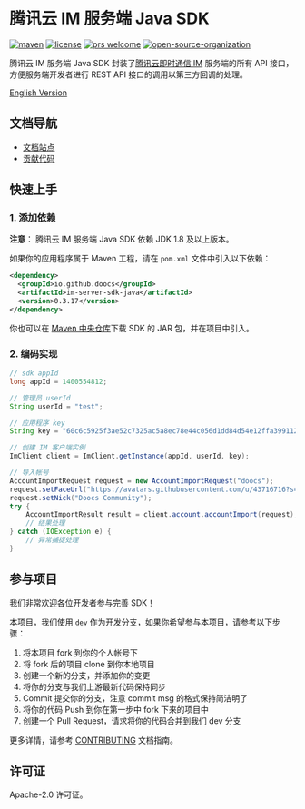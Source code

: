 # 腾讯云 IM 服务端 Java SDK

<a href="https://search.maven.org/artifact/io.github.doocs/im-server-sdk-java"><img src="https://img.shields.io/maven-metadata/v?color=42b883&metadataUrl=https%3A%2F%2Frepo1.maven.org%2Fmaven2%2Fio%2Fgithub%2Fdoocs%2Fim-server-sdk-java%2Fmaven-metadata.xml&style=flat-square" alt="maven"></a>
<a href="https://github.com/doocs/qcloud-im-server-sdk-java/blob/main/LICENSE"><img src="https://img.shields.io/github/license/doocs/qcloud-im-server-sdk-java?color=42b883&style=flat-square" alt="license"></a>
<a href="https://github.com/doocs/qcloud-im-server-sdk-java/pulls"><img src="https://img.shields.io/badge/prs-welcome-42b883?style=flat-square" alt="prs welcome"></a>
<a href="https://doocs.github.io/#/?id=how-to-join"><img src="https://img.shields.io/badge/organization-join%20us-42b883?style=flat-square" alt="open-source-organization"></a>

腾讯云 IM 服务端 Java SDK 封装了[腾讯云即时通信 IM](https://cloud.tencent.com/document/product/269) 服务端的所有 API 接口，方便服务端开发者进行 REST API 接口的调用以第三方回调的处理。

[English Version](./README.md)

## 文档导航

- [文档站点](https://doocs.github.io/qcloud-im-server-sdk-java)
- [贡献代码](#Contributing)

## 快速上手

### 1. 添加依赖

**注意**： 腾讯云 IM 服务端 Java SDK 依赖 JDK 1.8 及以上版本。

如果你的应用程序属于 Maven 工程，请在 `pom.xml` 文件中引入以下依赖：

```xml
<dependency>
  <groupId>io.github.doocs</groupId>
  <artifactId>im-server-sdk-java</artifactId>
  <version>0.3.17</version>
</dependency>
```

你也可以在 [Maven 中央仓库](https://repo1.maven.org/maven2/io/github/doocs/im-server-sdk-java/)下载 SDK 的 JAR 包，并在项目中引入。

### 2. 编码实现

```java
// sdk appId
long appId = 1400554812;

// 管理员 userId
String userId = "test";

// 应用程序 key
String key = "60c6c5925f3ae52c7325ac5a8ec78e44c056d1dd84d54e12ffa39911267a2a70";

// 创建 IM 客户端实例
ImClient client = ImClient.getInstance(appId, userId, key);

// 导入帐号
AccountImportRequest request = new AccountImportRequest("doocs");
request.setFaceUrl("https://avatars.githubusercontent.com/u/43716716?s=200&v=4");
request.setNick("Doocs Community");
try {
    AccountImportResult result = client.account.accountImport(request);
    // 结果处理
} catch (IOException e) {
    // 异常捕捉处理
}
```

## 参与项目

我们非常欢迎各位开发者参与完善 SDK！

本项目，我们使用 `dev` 作为开发分支，如果你希望参与本项目，请参考以下步骤：

1. 将本项目 fork 到你的个人帐号下
2. 将 fork 后的项目 clone 到你本地项目
3. 创建一个新的分支，并添加你的变更
4. 将你的分支与我们上游最新代码保持同步
5. Commit 提交你的分支，注意 commit msg 的格式保持简洁明了
6. 将你的代码 Push 到你在第一步中 fork 下来的项目中
7. 创建一个 Pull Request，请求将你的代码合并到我们 dev 分支

更多详情，请参考 [CONTRIBUTING](./CONTRIBUTING.md) 文档指南。

## 许可证

Apache-2.0 许可证。
